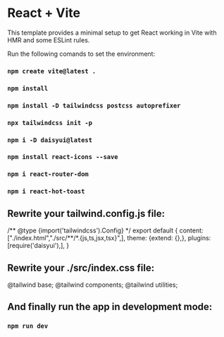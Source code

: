 # React + Vite

This template provides a minimal setup to get React working in Vite with HMR and some ESLint rules.

Run the following comands to set the environment:

### `npm create vite@latest .`

### `npm install`

### `npm install -D tailwindcss postcss autoprefixer`

### `npx tailwindcss init -p`

### `npm i -D daisyui@latest`

### `npm install react-icons --save`

### `npm i react-router-dom`

### `npm i react-hot-toast`

## Rewrite your tailwind.config.js file:

/** @type {import('tailwindcss').Config} \*/
export default {
content: ["./index.html","./src/**/\*.{js,ts,jsx,tsx}",],
theme: {extend: {},},
plugins: [require('daisyui'),],
}

## Rewrite your ./src/index.css file:

@tailwind base;
@tailwind components;
@tailwind utilities;

## And finally run the app in development mode:

### `npm run dev`
